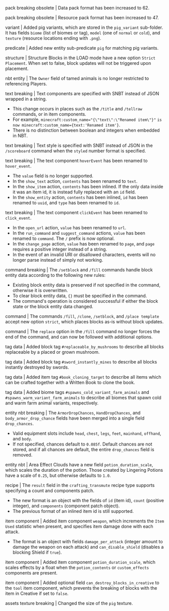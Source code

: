 pack breaking obsolete | Data pack format has been increased to 62.

pack breaking obsolete | Resource pack format has been increased to 47.

variant | Added pig variants, which are stored in the `pig_variant` sub-folder. It has fields `biome` (list of biomes or tag), `model` (one of `normal` or `cold`), and `texture` (resource locations ending with `.png`).

predicate | Added new entity sub-predicate `pig` for matching pig variants.

structure | Structure Blocks in the LOAD mode have a new option `Strict Placement`. When set to false, block updates will not be triggered upon placement.

nbt entity | The `Owner` field of tamed animals is no longer restricted to referencing Players.

text breaking | Text components are specified with SNBT instead of JSON wrapped in a string.
* This change occurs in places such as the `/title` and `/tellraw` commands, or in item components.
* For example, `minecraft:custom_name="{\"text\":\"Renamed item\"}"` `is now minecraft:custom_name={text:'Renamed item'}`.
* There is no distinction between boolean and integers when embedded in NBT.

text breaking | Text style is specified with SNBT instead of JSON in the `/scoreboard` command when the `styled` number format is specified.

text breaking | The text component `hoverEvent` has been renamed to `hover_event`.
* The `value` field is no longer supported.
* In the `show_text` action, `contents` has been renamed to `text`.
* In the `show_item` action, `contents` has been inlined. If the only data inside it was an item id, it is instead fully replaced with an `id` field.
* In the `show_entity` action, `contents` has been inlined, `id` has been renamed to `uuid`, and `type` has been renamed to `id`.

text breaking | The text component `clickEvent` has been renamed to `click_event`.
* In the `open_url` action, `value` has been renamed to `url`.
* In the `run_command` and `suggest_command` actions, `value` has been renamed to `command`. The `/` prefix is now optional.
* In the `change_page` action, `value` has been renamed to `page`, and `page` requires a positive integer instead of a string.
* In the event of an invalid URI or disallowed characters, events will no longer parse instead of simply not working.

command breaking | The `/setblock` and `/fill` commands handle block entity data according to the following new rules:
* Existing block entity data is preserved if not specified in the command, otherwise it is overwritten.
* To clear block entity data, `{}` must be specified in the command.
* The command's operation is considered successful if either the block state or the block entity data changed.

command | The commands `/fill`, `/clone`, `/setblock`, and `/place template` accept new option `strict`, which places blocks as-is without block updates.

command | The `replace` option in the `/fill` command no longer forces the end of the command, and can now be followed with additional options.

tag data | Added block tag `#replaceable_by_mushrooms` to describe all blocks replaceable by a placed or grown mushroom.

tag data | Added block tag `#sword_instantly_mines` to describe all blocks instantly destroyed by swords.

tag data | Added item tag `#book_cloning_target` to describe all items which can be crafted together with a Written Book to clone the book.

tag data | Added biome tags `#spawns_cold_variant_farm_animals` and `#spawns_warm_variant_farm_animals` to describe all biomes that spawn cold and warm farm animal variants, respectively.

entity nbt breaking | The `ArmorDropChances`, `HandDropChances`, and `body_armor_drop_chance` fields have been merged into a single field `drop_chances`.
* Valid equipment slots include `head`, `chest`, `legs`, `feet`, `mainhand`, `offhand`, and `body`.
* If not specified, chances default to `0.085f`. Default chances are not stored, and if all chances are default, the entire `drop_chances` field is removed.

entity nbt | Area Effect Clouds have a new field `potion_duration_scale`, which scales the duration of the potion. Those created by Lingering Potions have a scale of `0.25`, but otherwise defaults to `1.0`.

recipe | The `result` field in the `crafting_transmute` recipe type supports specifying a count and components patch.
* The new format is an object with the fields of `id` (item id), `count` (positive integer), and `components` (component patch object).
* The previous format of an inlined item id is still supported.

item component | Added item component `weapon`, which increments the `Item Used` statistic when present, and specifies item damage done with each attack.
* The format is an object with fields `damage_per_attack` (integer amount to damage the weapon on each attack) and `can_disable_shield` (disables a blocking Shield if `true`).

item component | Added item component `potion_duration_scale`, which scales effects by a float when the `potion_contents` or `custom_effects` components are present.

item component | Added optional field `can_destroy_blocks_in_creative` to the `tool` item component, which prevents the breaking of blocks with the item in Creative if set to `false`.

assets texture breaking | Changed the size of the `pig` texture.